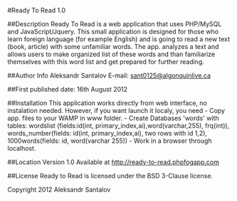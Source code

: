 #Ready To Read 1.0

##Description
Ready To Read is a web application that uses PHP/MySQL and JavaScript/Jquery. 
This small application is designed for those who learn foreign language (for example English) and is going to read a new text (book, article) with some unfamiliar words.
The app. analyzes a text and allows users to make organized list of these words and than familiarize themselves with this word list and get prepared for further reading.


##Author Info
Aleksandr Santalov
E-mail: sant0125@algonquinlive.ca

##First published date: 
16th August 2012

##Installation
	This application works directly from web interface, no instalation needed.
    However, if you want launch it localy, you need
	- Copy app. files to your WAMP in www folder.
	- Create Databases 'words' with tables: wordslist (fields:id(int, primary_index,ai),word(varchar,255), frq(int)), words_number(fields: id(int, primary_index,ai), two rows with id 1,2), 1000words(fields: id, word(varchar 255))
    - Work in a browser through localhost.


##Location
Version 1.0
Available at http://ready-to-read.phpfogapp.com

##License
Ready to Read is licensed under the BSD 3-Clause license.

Copyright 2012 Aleksandr Santalov